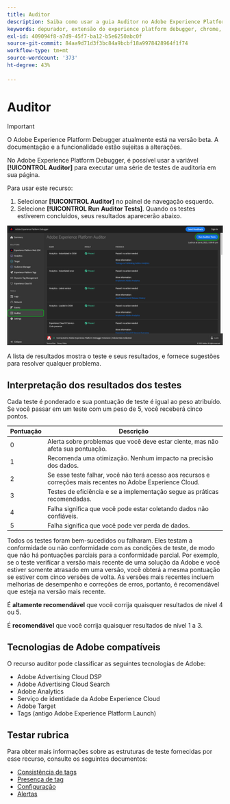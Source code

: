 ```yaml
---
title: Auditor
description: Saiba como usar a guia Auditor no Adobe Experience Platform Debugger para testar as implementações da Adobe Experience Cloud.
keywords: depurador, extensão do experience platform debugger, chrome, extensão, auditor, dtm, target
exl-id: 409094f8-a7d9-45f7-ba12-b5e6250abc0f
source-git-commit: 84aa9d71d3f3bc84a9bcbf18a9978428964f1f74
workflow-type: tm+mt
source-wordcount: '373'
ht-degree: 43%

---
```


# Auditor

>[!IMPORTANT]
>
>O Adobe Experience Platform Debugger atualmente está na versão beta. A documentação e a funcionalidade estão sujeitas a alterações.

No Adobe Experience Platform Debugger, é possível usar a variável **[!UICONTROL Auditor]** para executar uma série de testes de auditoria em sua página.

Para usar este recurso:

1. Selecionar **[!UICONTROL Auditor]** no painel de navegação esquerdo.
1. Selecione **[!UICONTROL Run Auditor Tests]**. Quando os testes estiverem concluídos, seus resultados aparecerão abaixo.

![Captura de tela dos resultados dos testes na guia Auditor](../assets/auditor-results.png)

A lista de resultados mostra o teste e seus resultados, e fornece sugestões para resolver qualquer problema.

## Interpretação dos resultados dos testes

Cada teste é ponderado e sua pontuação de teste é igual ao peso atribuído. Se você passar em um teste com um peso de 5, você receberá cinco pontos.

| Pontuação | Descrição |
| --- | --- |
| 0 | Alerta sobre problemas que você deve estar ciente, mas não afeta sua pontuação. |
| 1 | Recomenda uma otimização. Nenhum impacto na precisão dos dados. |
| 2 | Se esse teste falhar, você não terá acesso aos recursos e correções mais recentes no Adobe Experience Cloud. |
| 3 | Testes de eficiência e se a implementação segue as práticas recomendadas. |
| 4 | Falha significa que você pode estar coletando dados não confiáveis. |
| 5 | Falha significa que você pode ver perda de dados. |

Todos os testes foram bem-sucedidos ou falharam. Eles testam a conformidade ou não conformidade com as condições de teste, de modo que não há pontuações parciais para a conformidade parcial. Por exemplo, se o teste verificar a versão mais recente de uma solução da Adobe e você estiver somente atrasado em uma versão, você obterá a mesma pontuação se estiver com cinco versões de volta. As versões mais recentes incluem melhorias de desempenho e correções de erros, portanto, é recomendável que esteja na versão mais recente.

É **altamente recomendável** que você corrija quaisquer resultados de nível 4 ou 5.

É **recomendável** que você corrija quaisquer resultados de nível 1 a 3.

## Tecnologias de Adobe compatíveis

O recurso auditor pode classificar as seguintes tecnologias de Adobe:

* Adobe Advertising Cloud DSP
* Adobe Advertising Cloud Search
* Adobe Analytics
* Serviço de identidade da Adobe Experience Cloud
* Adobe Target
* Tags (antigo Adobe Experience Platform Launch)

## Testar rubrica

Para obter mais informações sobre as estruturas de teste fornecidas por esse recurso, consulte os seguintes documentos:

* [Consistência de tags](./tag-consistency.md)
* [Presença de tag](./tag-presence.md)
* [Configuração](./configuration.md)
* [Alertas](./alerts.md)
